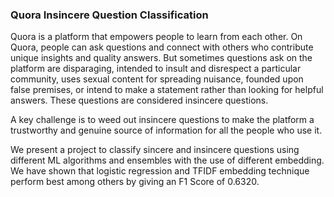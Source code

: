﻿### Quora Insincere Question Classification
 
Quora is a platform that empowers people to learn from each other. On Quora, people can ask questions and connect with others who contribute unique insights and quality answers. But sometimes questions ask on the platform are disparaging, intended to insult and disrespect a particular community, uses sexual content for spreading nuisance, founded upon false premises, or intend to make a statement rather than looking for helpful answers. These questions are considered insincere questions.

 A key challenge is to weed out insincere questions to make the platform a trustworthy and genuine source of information for all the people who use it.


We present a project to classify sincere and insincere questions using different ML algorithms and ensembles with the use of different embedding. We have shown that logistic regression and TFIDF embedding technique perform best among others by giving an F1 Score of 0.6320.